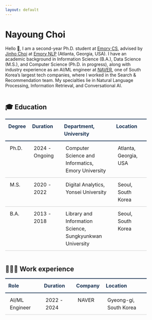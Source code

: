 ```yaml
---
layout: default
---
```


<style>
  /* 2way헤더와 라인포인트*/
  table {
      border-collapse: collapse;
      text-align: left;
      line-height: 1.5;
      width: 90%;
  }
  table thead th {
      text-align: left;
      padding: 10px;
      font-weight: bold;
      vertical-align: top;
      color: #1b3453;
      border-top: 2px solid #1b3453;
      border-bottom: 2px solid #1b3453;
  }
  table tbody th {
      padding: 10px 15px;
      font-weight: bold;
      vertical-align: top;
      border-bottom: 1px solid #ccc;
      background: #f3f6f7;
  }
  table td {
      padding: 10px 15px;
      vertical-align: top;
      border-bottom: 1px solid #ccc;
  }
</style>

# Nayoung Choi

<div style="width: 90%; float: left; margin: 0px auto;"> 
    Hello 🤝, I am a second-year Ph.D. student at <a href="https://computerscience.emory.edu/index.html" target="_blank">Emory CS</a>, advised by <a href="https://www.emorynlp.org/faculty/jinho-choi" target="_blank">Jinho Choi</a> at <a href="https://www.emorynlp.org/" target="_blank">Emory NLP</a> (Atlanta, Georgia, USA). I have an academic background in Information Science (B.A.), Data Science (M.S.), and Computer Science (Ph.D. in progress), along with industry experience as an AI/ML engineer at <a href="https://navercorp.com/" target="_blank">NAVER</a>, one of South Korea’s largest tech companies, where I worked in the Search & Recommendation team. My specialties lie in Natural Language Processing, Information Retrieval, and Conversational AI.
</div>

<div style="width: 100%; float: left; margin: 0px auto;"> 
    <br>
    <h2> 🎓 Education </h2>
</div>

| Degree | Duration | Department, University | Location |
| -- | -- | -- | -- | 
| Ph.D. | 2024 - Ongoing | Computer Science and Informatics, <br>Emory University | Atlanta, Georgia, USA |
| M.S. | 2020 - 2022 | Digital Analytics, <br>Yonsei University | Seoul, South Korea | 
| B.A. | 2013 - 2018 | Library and Information Science, <br>Sungkyunkwan University | Seoul, South Korea | 

<div style="width: 100%; float: left; margin: 0px auto;"> 
    <h2> 👩🏻‍💻 Work experience </h2>
</div>

| Role | Duration | Company | Location |
| -- | -- | -- | -- | 
| AI/ML Engineer | 2022 - 2024 | NAVER | Gyeong-gi, South Korea | 
